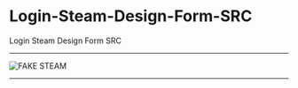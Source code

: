 # Login-Steam-Design-Form-SRC
Login Steam Design Form SRC

** **

![FAKE STEAM](https://user-images.githubusercontent.com/74623428/149021667-7a1f29f6-3d16-40d1-860e-9860f57e6210.PNG)

** **
